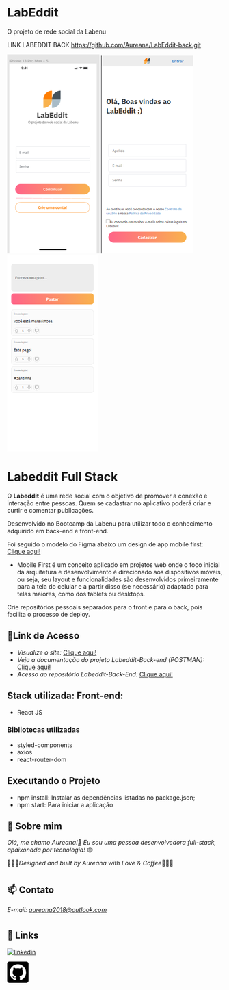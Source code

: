 # LabEddit
O projeto de rede social da Labenu

LINK LABEDDIT BACK https://github.com/Aureana/LabEddit-back.git

![Labeddit](./src/assets/img-tela1.png)
![Labeddit](./src/assets/img-tela2.png)
![Labeddit](./src/assets/img-tela3.png)

#
# Labeddit Full Stack
O **Labeddit** é uma rede social com o objetivo de promover a conexão e interação entre pessoas. Quem se cadastrar no aplicativo poderá criar e curtir e comentar publicações.

Desenvolvido no Bootcamp da Labenu para utilizar todo o conhecimento adquirido em back-end e front-end.

Foi seguido o modelo do Figma abaixo um design de app mobile first:
[Clique aqui!](https://www.figma.com/file/Byakv89sjTqI6NG2NRAAKJ/Projeto-Integrador-Labeddit?node-id=0%3A1&t=haX9j5M0lHbjWnAr-0)


- Mobile First é um conceito aplicado em projetos web onde o foco inicial da arquitetura e desenvolvimento é direcionado aos dispositivos móveis, ou seja, seu layout e funcionalidades são desenvolvidos primeiramente para a tela do celular e a partir disso (se necessário) adaptado para telas maiores, como dos tablets ou desktops. 

Crie repositórios pessoais separados para o front e para o back, pois facilita o processo de deploy.

## 🔗Link de Acesso
* *Visualize o site:* [Clique aqui!]( https://labeddit-aureana.surge.sh/)
* *Veja a documentação do projeto Labeddit-Back-end (POSTMAN):* [Clique aqui!](https://documenter.getpostman.com/view/24460719/2s93JxsMJg)
* *Acesso ao repositório Labeddit-Back-End:* [Clique aqui!](https://github.com/Aureana/LabEddit-back.git)


## Stack utilizada: Front-end: 
* React JS

### Bibliotecas utilizadas
* styled-components
* axios
* react-router-dom

## Executando o Projeto
* npm install: Instalar as dependências listadas no package.json;
* npm start: Para iniciar a aplicação

## 🚀 Sobre mim
 *Olá, me chamo Aureana!👋 Eu sou uma pessoa desenvolvedora full-stack, apaixonada por tecnologia!* 😊

 💖💖💖*Designed and built by Aureana with Love & Coffee*💖💖💖
#
#
## 📫 Contato

*E-mail: aureana2018@outlook.com*
#
## 🔗 Links

[![linkedin](https://img.shields.io/badge/linkedin-0A66C2?style=for-the-badge&logo=linkedin&logoColor=white)](https://www.linkedin.com/in/aureana-santos-a7091b21b)

[![GitHub](./src/assets/github22.png)](https://github.com/Aureana)